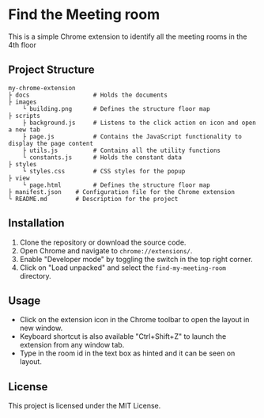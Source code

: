 # Find the Meeting room 

This is a simple Chrome extension to identify all the meeting rooms in the 4th floor

## Project Structure

```
my-chrome-extension
├ docs                  # Holds the documents
├ images
    └ building.png      # Defines the structure floor map
├ scripts
    ├ background.js     # Listens to the click action on icon and open a new tab
    ├ page.js           # Contains the JavaScript functionality to display the page content
    ├ utils.js          # Contains all the utility functions
    └ constants.js      # Holds the constant data
├ styles
    └ styles.css        # CSS styles for the popup
├ view
    └ page.html         # Defines the structure floor map
├ manifest.json    # Configuration file for the Chrome extension
└ README.md        # Description for the project
```

## Installation

1. Clone the repository or download the source code.
2. Open Chrome and navigate to `chrome://extensions/`.
3. Enable "Developer mode" by toggling the switch in the top right corner.
4. Click on "Load unpacked" and select the `find-my-meeting-room` directory.

## Usage
- Click on the extension icon in the Chrome toolbar to open the layout in new window.
- Keyboard shortcut is also available "Ctrl+Shift+Z" to launch the extension from any window tab.
- Type in the room id in the text box as hinted and it can be seen on layout.

## License
This project is licensed under the MIT License.